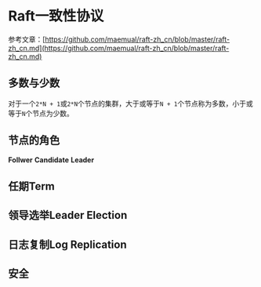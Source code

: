 # Raft一致性协议
参考文章：[https://github.com/maemual/raft-zh_cn/blob/master/raft-zh_cn.md](https://github.com/maemual/raft-zh_cn/blob/master/raft-zh_cn.md)
## 多数与少数
对于一个`2*N + 1`或`2*N`个节点的集群，大于或等于`N + 1`个节点称为多数，小于或等于`N`个节点为少数。

## 节点的角色
**Follwer**
**Candidate**
**Leader**

## 任期Term

## 领导选举Leader Election

## 日志复制Log Replication

## 安全